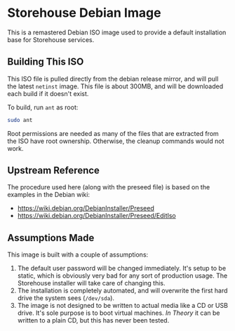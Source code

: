 # Storehouse Debian Image

This is a remastered Debian ISO image used to provide a default installation
base for Storehouse services.

## Building This ISO

This ISO file is pulled directly from the debian release mirror, and will pull
the latest `netinst` image.  This file is about 300MB, and will be downloaded
each build if it doesn't exist.

To build, run `ant` as root:

```bash
sudo ant
```

Root permissions are needed as many of the files that are extracted from the ISO
have root ownership.  Otherwise, the cleanup commands would not work.

## Upstream Reference

The procedure used here (along with the preseed file) is based on the examples
in the Debian wiki:

* https://wiki.debian.org/DebianInstaller/Preseed
* https://wiki.debian.org/DebianInstaller/Preseed/EditIso

## Assumptions Made

This image is built with a couple of assumptions:

1) The default user password will be changed immediately.  It's setup to be
   static, which is obviously very bad for any sort of production usage.  The
   Storehouse installer will take care of changing this.
2) The installation is completely automated, and will overwrite the first hard
   drive the system sees (`/dev/sda`).
3) The image is not designed to be written to actual media like a CD or USB
   drive.  It's sole purpose is to boot virtual machines.  _In Theory_ it can be
   written to a plain CD, but this has never been tested.
